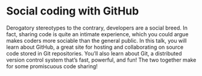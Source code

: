 # Social coding with GitHub

Derogatory stereotypes to the contrary, developers are a social breed. In fact,
sharing code is quite an intimate experience, which you could argue makes coders
more sociable than the general public. In this talk, you will learn about
GitHub, a great site for hosting and collaborating on source code stored in Git
repositories. You’ll also learn about Git, a distributed version control system
that’s fast, powerful, and fun! The two together make for some promiscuous code
sharing!
